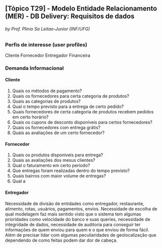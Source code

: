 ## [Tópico T29] - Modelo Entidade Relacionamento (MER) - DB Delivery: Requisitos de dados
###### *by Prof. Plinio Sa Leitao-Junior (INF/UFG)*

### Perfis de interesse (user profiles)

Cliente
Fornecedor
Entregador
Financeira

### Demanda Informacional

#### Cliente

1. Quais os métodos de pagamento?
1. Quais os fornecedores para certa categoria de produtos?
1. Quais as categorias de produtos?
1. Qual o tempo previsto para a entrega de certo pedido?
1. Quais fornecedores de certa categoria de produtos recebem pedidos em certo horário?
1. Quais os cupons de desconto disponíveis para certos fornecedores?
1. Quais os fornecedores com entrega grátis?
1. Quais as avaliações de um certo fornecedor?

#### Fornecedor

1. Quais os produtos disponíveis para entrega?
1. Quais as avaliações dos mesus clientes?
1. Qual o faturamento em certo período?
1. Que entregas foram realizadas dentro do tempo previsto?
1. Quais bairros com maior volume de entregas?
1. Qual a 

#### Entregador




Necessidade de divisão de entidades como entregador, restaurante, alimento, rotas, usuários, pagamentos, envios.
Necessidade de escolha de qual modelagem faz mais sentido visto que o sistema tem algumas prioridades como velocidade do banco e suas queries, necessidade de integridade de dados, necessidade de auditoria para conseguir ter informações de quem enviou para quem e o que enviou de forma fácil. Além de precisar lidar com algumas peculiaridades de geolocalização que dependendo de como feitas podem dar dor de cabeça.
